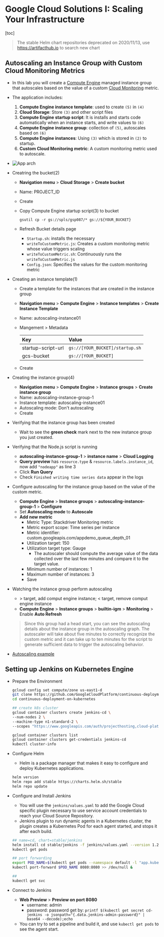# Google Cloud Solutions I: Scaling Your Infrastructure

[toc]

> The stable Helm chart repositories deprecated on 2020/11/13, use <https://artifacthub.io> to search new chart

## Autoscaling an Instance Group with Custom Cloud Monitoring Metrics

- In this lab you will create a [Compute Engine](https://cloud.google.com/compute/docs/) managed instance group that autoscales based on the value of a custom [Cloud Monitoring](https://cloud.google.com/monitoring/docs/) metric.

- The application includes:

  1. **Compute Engine instance template**: used to create `(5)` in `(4)`
  2. **Cloud Storage**: Store `(3)` and other script files
  3. **Compute Engine startup script**: It is installs and starts code automatically when an instance starts, and write values to `(6)`
  4. **Compute Engine instance group**: collection of `(5)`, autoscales based on `(6)`
  5. **Compute Engine instances**: Using `(3)` which is stored in `(2)` to startup.
  6. **Custom Cloud Monitoring metric**: A custom monitoring metric used to autoscale.

- ![App arch](https://cdn.qwiklabs.com/peFD70aHkYcyJdJHw7VfhmNAaG1jgPYJlIbcqMjcB9A%3D)

- Creatring the bucket(2)

  - **Navigation menu** > **Cloud Storage** > **Create bucket**

  - Name: PROJECT_ID

  - Create

  - Copy Compute Engine startup script(3) to bucket

    ```SH
    gsutil cp -r gs://spls/gsp087/* gs://${YOUR_BUCKET}
    ```

  - Refresh Bucket details page

    - `Startup.sh`: installs the necessary
    - `writeToCustomMetric.js`: Creates a custom monitoring metric whose value triggers scaling
    - `writeToCustomMetric.sh`: Continuously runs the `writeToCustomMetric.js`
    - `Config.json`:  Specifies the values for the custom monitoring metric

- Creating an instance template(1)

  - Create a template for the instances that are created in the instance group

  - **Navigation menu** > **Compute Engine** > **Instance templates** >  **Create Instance Template**

  - Name: autoscaling-instance01

  - Mangement > Metadata

    | Key                | Value                           |
    | :----------------- | :------------------------------ |
    | startup-script-url | `gs://[YOUR_BUCKET]/startup.sh` |
    | gcs-bucket         | `gs://[YOUR_BUCKET]`            |

  - Create

- Creating the instance group(4)

  - **Navigation menu** > **Compute Engine** > **Instance groups** > **Create instance group**
  - Name: autoscaling-instance-group-1
  - Instance template: autoscaling-instance01
  - Autoscaling mode: Don't autoscaling
  - Create

- Verifying that the instance group has been created

  - Wait to see the **green check** mark next to the new instance group you just created.

- Verifying that the Node.js script is running

  - **autoscaling-instance-group-1** > **instance name** > **Cloud Logging**
  - **Query preview** has `resource.type` & `resource.labels.instance_id`, now add `"nodeapp"` as line 3
  - Click **Run Query**
  - Check `Finished writing time series data` appear in the logs

- Configure autoscaling for the instance group based on the value of the custom metric.

  - **Compute Engine** > **Instance groups** > **autoscaling-instance-group-1** > **Configure**
  - Set **Autoscaling mode** to **Autoscale**
  - **Add new metric**
    - Metric Type: Stackdriver Monitoring metric
    - Metric export scope: Time series per instance
    - Metric identifier: custom.googleapis.com/appdemo_queue_depth_01
    - Utilization target: 150
    - Utilization target type: Gauge
      - The autoscaler should compute the average value of the data collected over the last few minutes and compare it to the target value.
    - Minimum number of instances: 1
    - Maximum number of instances: 3
    - Save

- Watching the instance group perform autoscaling

  - \> target, add comput engine instance; \< target, remove comput engine instance
  - **Compute Engine** > **Instance groups** > **builtin-igm** > **Monitoring** > Enable **Auto Refresh**

  > Since this group had a head start, you can see the autoscaling details about the instance group in the autoscaling graph. The autoscaler will take about five minutes to correctly recognize the custom metric and it can take up to ten minutes for the script to generate sufficient data to trigger the autoscaling behavior.

- [Autoscaling example](https://www.qwiklabs.com/focuses/611?parent=catalog#step12)

## Setting up Jenkins on Kubernetes Engine

- Prepare the Environment

  ```sh
  gcloud config set compute/zone us-east1-d
  git clone https://github.com/GoogleCloudPlatform/continuous-deployment-on-kubernetes.git
  cd continuous-deployment-on-kubernetes
  
  ## create k8s cluster
  gcloud container clusters create jenkins-cd \
  --num-nodes 2 \
  --machine-type n1-standard-2 \
  --scopes "https://www.googleapis.com/auth/projecthosting,cloud-platform"
  
  gcloud container clusters list
  gcloud container clusters get-credentials jenkins-cd
  kubectl cluster-info
  ```

- Configure Helm

  - Helm is a package manager that makes it easy to configure and deploy Kubernetes applications.

  ```sh
  helm version
  helm repo add stable https://charts.helm.sh/stable
  helm repo update
  ```

- Configure and Install Jenkins

  - You will use the `jenkins/values.yaml`  to add the Google Cloud specific plugin necessary to use service account credentials to reach your Cloud Source Repository.
  - Jenkins plugin to run dynamic agents in a Kubernetes cluster, the plugin creates a Kubernetes Pod for each agent started, and stops it after each build.

  ```sh
  ## name=cd, chart=stable/jenkins
  helm install cd stable/jenkins -f jenkins/values.yaml --version 1.2.2 --wait
  kubectl get pods
  
  ## port forwarding
  export POD_NAME=$(kubectl get pods --namespace default -l "app.kubernetes.io/component=jenkins-master" -l "app.kubernetes.io/instance=cd" -o jsonpath="{.items[0].metadata.name}")
  kubectl port-forward $POD_NAME 8080:8080 >> /dev/null &
  
  ## 
  kubectl get svc
  ```

- Connect to Jenkins

  - **Web Preview** > **Preview on port 8080**
    - username: admin
    - password: password get by: `printf $(kubectl get secret cd-jenkins -o jsonpath="{.data.jenkins-admin-password}" | base64 --decode);echo`
  - You can try to set a pipeline and build it, and use `kubectl get pods` to see the agent start.
